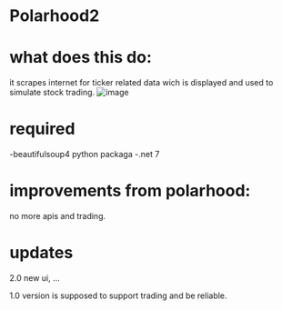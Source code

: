 # Polarhood2
# what does this do:
it scrapes internet for ticker related data wich
is displayed and used to simulate stock trading.
![image](https://user-images.githubusercontent.com/52967830/236514205-5406c622-c980-4697-ab3d-3f06fe1cda57.png)

# required
-beautifulsoup4 python packaga
-.net 7

# improvements from polarhood:
no more apis and trading.
# updates
2.0 new ui, ...

1.0 version is supposed to support
trading and be reliable.


